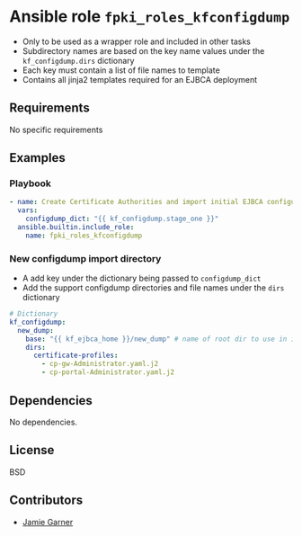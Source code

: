 # Ansible role `fpki_roles_kfconfigdump`

- Only to be used as a wrapper role and included in other tasks
- Subdirectory names are based on the key name values under the `kf_configdump.dirs` dictionary
- Each key must contain a list of file names to template
- Contains all jinja2 templates required for an EJBCA deployment

## Requirements

No specific requirements

## Examples 

### Playbook
```yaml
- name: Create Certificate Authorities and import initial EJBCA configuration
  vars:
    configdump_dict: "{{ kf_configdump.stage_one }}"
  ansible.builtin.include_role:
    name: fpki_roles_kfconfigdump
```

### New configdump import directory

- A add key under the dictionary being passed to `configdump_dict`
- Add the support configdump directories and file names under the `dirs` dictionary

```yaml
# Dictionary
kf_configdump:
  new_dump:
    base: "{{ kf_ejbca_home }}/new_dump" # name of root dir to use in import
    dirs:
      certificate-profiles:
        - cp-gw-Administrator.yaml.j2
        - cp-portal-Administrator.yaml.j2
```

## Dependencies

No dependencies.

## License

BSD

## Contributors

- [Jamie Garner](https://github.com/jtgarner-keyfactor)
